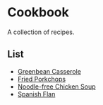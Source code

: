 # Cookbook
A collection of recipes.
## List
- [Greenbean Casserole](https://github.com/calvached/cookbook/blob/master/greenbean_casserole.md)
- [Fried Porkchops](https://github.com/calvached/cookbook/blob/master/fried_porkchops.md)
- [Noodle-free Chicken Soup](https://github.com/calvached/cookbook/blob/master/chicken_soup.md)
- [Spanish Flan](https://github.com/calvached/cookbook/blob/master/spanish_flan.md)
